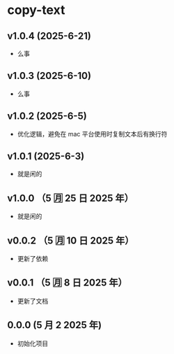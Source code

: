 # copy-text

## v1.0.4 (2025-6-21)

- 么事

## v1.0.3 (2025-6-10)

- 么事

## v1.0.2 (2025-6-5)

- 优化逻辑，避免在 mac 平台使用时复制文本后有换行符

## v1.0.1 (2025-6-3)

- 就是闲的

## v1.0.0 （5 🈷️ 25 日 2025 年）

- 就是闲的

## v0.0.2 （5 🈷️ 10 日 2025 年）

- 更新了依赖

## v0.0.1 （5 🈷️ 8 日 2025 年）

- 更新了文档

## 0.0.0 (5 月 2 2025 年)

- 初始化项目
